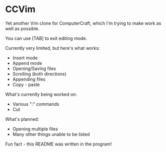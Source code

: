 # CCVim
Yet another Vim clone for ComputerCraft, which I'm trying to make work as well as possible.

You can use [TAB] to exit editing mode.

Currently very limited, but here's what works:
- Insert mode
- Append mode
- Opening/Saving files
- Scrolling (both directions)
- Appending files
- Copy - paste

What's currently being worked on:
- Various ":" commands
- Cut


What's planned:
- Opening multiple files
- Many other things unable to be listed

Fun fact - this README was written in the program!
